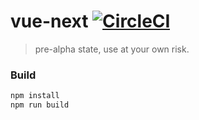 # vue-next [![CircleCI](https://img.shields.io/circleci/project/vuejs/vue/next.svg?maxAge=2592000)](https://circleci.com/gh/vuejs/vue/tree/next)

> pre-alpha state, use at your own risk.

### Build

``` bash
npm install
npm run build
```
